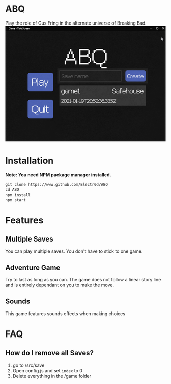 # ABQ
Play the role of Gus Fring in the alternate universe of Breaking Bad.
![](https://github.com/Electr0d/ABQ/blob/master/docs/img/gameplay.gif)
# Installation
**Note: You need NPM package manager installed.**
```
git clone https://www.github.com/Electr0d/ABQ
cd ABQ
npm install
npm start
```

# Features
## Multiple Saves
You can play multiple saves. You don't have to stick to one game.

## Adventure Game
Try to last as long as you can. The game does not follow a linear story line and is entirely dependant on you to make the move. 

## Sounds
This game features sounds effects when making choices


# FAQ

## How do I remove all Saves?
1. go to /src/save
2. Open config.js and set `index` to 0
3. Delete everything in the /game folder
